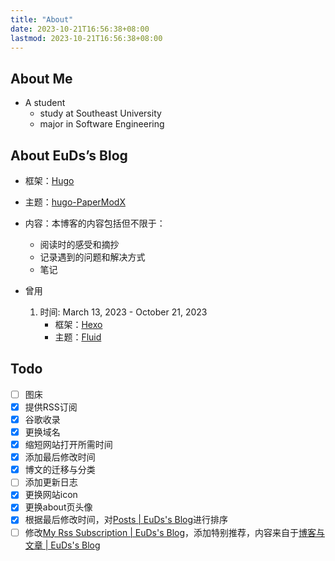 ```yaml
---
title: "About"
date: 2023-10-21T16:56:38+08:00
lastmod: 2023-10-21T16:56:38+08:00
---
```


## About Me

- A student
  - study at Southeast University
  - major in Software Engineering

## About EuDs’s Blog

- 框架：[Hugo](https://gohugo.io/)
- 主题：[hugo-PaperModX](https://github.com/reorx/hugo-PaperModX/)
- 内容：本博客的内容包括但不限于：
  - 阅读时的感受和摘抄
  - 记录遇到的问题和解决方式
  - 笔记

- 曾用
  1. 时间: March 13, 2023 - October 21, 2023
     - 框架：[Hexo](https://hexo.io/)
     - 主题：[Fluid](https://hexo.fluid-dev.com/)

## Todo
- [ ] 图床
- [x] 提供RSS订阅
- [x] 谷歌收录
- [x] 更换域名
- [x] 缩短网站打开所需时间
- [x] 添加最后修改时间
- [x] 博文的迁移与分类
- [ ] 添加更新日志
- [x] 更换网站icon
- [x] 更换about页头像
- [x] 根据最后修改时间，对[Posts | EuDs's Blog](https://ds63.eu.org/posts/)进行排序
- [ ] 修改[My Rss Subscription | EuDs's Blog](https://ds63.eu.org/rss_subscription/)，添加特别推荐，内容来自于[博客与文章 | EuDs's Blog](https://ds63.eu.org/2023/%E5%8D%9A%E5%AE%A2%E4%B8%8E%E6%96%87%E7%AB%A0/)